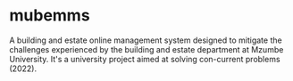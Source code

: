 # mubemms
A building and estate online management system designed to mitigate the challenges experienced by the building and estate department at Mzumbe University. It's a university project aimed at solving con-current problems (2022).
